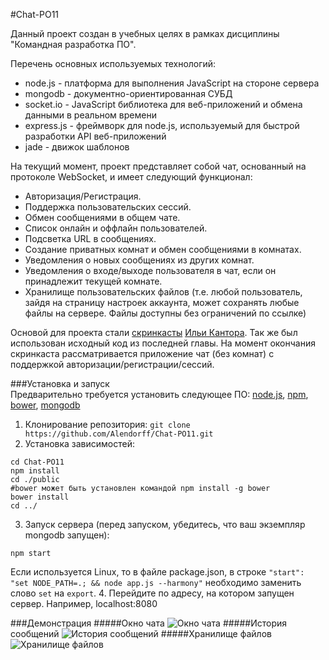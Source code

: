 #Chat-PO11  
  
Данный проект создан в учебных целях в рамках дисциплины "Командная разработка ПО".  

Перечень основных используемых технологий:  
 + node.js - платформа для выполнения JavaScript на стороне сервера
 + mongodb - документно-ориентированная СУБД
 + socket.io - JavaScript библиотека для веб-приложений и обмена данными в реальном времени
 + express.js - фреймворк для node.js, используемый для быстрой разработки API веб-приложений
 + jade - движок шаблонов

На текущий момент, проект представляет собой чат, основанный на протоколе WebSocket, и имеет следующий функционал:  
 + Авторизация/Регистрация.  
 + Поддержка пользовательских сессий.  
 + Обмен сообщениями в общем чате.
 + Список онлайн и оффлайн пользователей.
 + Подсветка URL в сообщениях.
 + Создание приватных комнат и обмен сообщениями в комнатах.
 + Уведомления о новых сообщениях из других комнат.
 + Уведомления о входе/выходе пользователя в чат, если он принадлежит текущей комнате.
 + Хранилище пользовательских файлов (т.е. любой пользователь, зайдя на страницу настроек аккаунта, может сохранять любые файлы на сервере. Файлы доступны без ограничений по ссылке)


Основой для проекта стали [скринкасты](https://learn.javascript.ru/nodejs-screencast) [Ильи Кантора](https://github.com/iliakan). Так же был использован исходный код из последней главы. На момент окончания скринкаста рассматривается приложение чат (без комнат) с поддержкой авторизации/регистрации/сессий.


###Установка и запуск  
Предварительно требуется установить следующее ПО: [node.js](https://nodejs.org/), [npm](https://www.npmjs.com/), [bower](http://bower.io/), [mongodb](https://www.mongodb.org/)  
 1. Клонирование репозитория:
  ```git clone https://github.com/Alendorff/Chat-PO11.git```
 2. Установка зависимостей:  
  ```
  cd Chat-PO11
  npm install  
  cd ./public  
  #bower может быть установлен командой npm install -g bower  
  bower install  
  cd ../  
  ```  
  
 3. Запуск сервера (перед запуском, убедитесь, что ваш экземпляр mongodb запущен): 
  ```
  npm start
  ```
  Если используется Linux, то в файле package.json, в строке `"start": "set NODE_PATH=.; && node app.js --harmony"` необходимо заменить слово `set` на `export`.
 4. Перейдите по адресу, на котором запущен сервер. Например, localhost:8080  
 
###Демонстрация
#####Окно чата
![Окно чата](https://cloud.githubusercontent.com/assets/4989157/8276089/76d8caa2-18fd-11e5-8a5a-9ed0e3de2ebb.png)
#####История сообщений
![История сообщений](https://cloud.githubusercontent.com/assets/4989157/8276090/7707e3a0-18fd-11e5-9751-681b9caee901.png)
#####Хранилище файлов
![Хранилище файлов](https://cloud.githubusercontent.com/assets/4989157/8276091/770d9962-18fd-11e5-92bf-d1664bb557f9.png)
